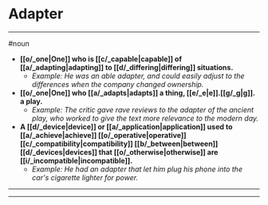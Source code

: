# Adapter
---
#noun
- **[[o/_one|One]] who is [[c/_capable|capable]] of [[a/_adapting|adapting]] to [[d/_differing|differing]] situations.**
	- _Example: He was an able adapter, and could easily adjust to the differences when the company changed ownership._
- **[[o/_one|One]] who [[a/_adapts|adapts]] a thing, [[e/_e|e]].[[g/_g|g]]. a play.**
	- _Example: The critic gave rave reviews to the adapter of the ancient play, who worked to give the text more relevance to the modern day._
- **A [[d/_device|device]] or [[a/_application|application]] used to [[a/_achieve|achieve]] [[o/_operative|operative]] [[c/_compatibility|compatibility]] [[b/_between|between]] [[d/_devices|devices]] that [[o/_otherwise|otherwise]] are [[i/_incompatible|incompatible]].**
	- _Example: He had an adapter that let him plug his phone into the car's cigarette lighter for power._
---
---
